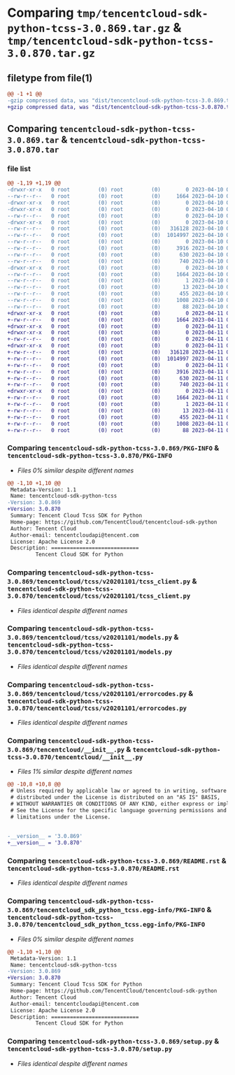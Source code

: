 # Comparing `tmp/tencentcloud-sdk-python-tcss-3.0.869.tar.gz` & `tmp/tencentcloud-sdk-python-tcss-3.0.870.tar.gz`

## filetype from file(1)

```diff
@@ -1 +1 @@
-gzip compressed data, was "dist/tencentcloud-sdk-python-tcss-3.0.869.tar", last modified: Mon Apr 10 03:14:56 2023, max compression
+gzip compressed data, was "dist/tencentcloud-sdk-python-tcss-3.0.870.tar", last modified: Tue Apr 11 03:54:38 2023, max compression
```

## Comparing `tencentcloud-sdk-python-tcss-3.0.869.tar` & `tencentcloud-sdk-python-tcss-3.0.870.tar`

### file list

```diff
@@ -1,19 +1,19 @@
-drwxr-xr-x   0 root         (0) root         (0)        0 2023-04-10 03:14:56.000000 tencentcloud-sdk-python-tcss-3.0.869/
--rw-r--r--   0 root         (0) root         (0)     1664 2023-04-10 03:14:56.000000 tencentcloud-sdk-python-tcss-3.0.869/PKG-INFO
-drwxr-xr-x   0 root         (0) root         (0)        0 2023-04-10 03:14:56.000000 tencentcloud-sdk-python-tcss-3.0.869/tencentcloud/
-drwxr-xr-x   0 root         (0) root         (0)        0 2023-04-10 03:14:56.000000 tencentcloud-sdk-python-tcss-3.0.869/tencentcloud/tcss/
--rw-r--r--   0 root         (0) root         (0)        0 2023-04-10 03:14:55.000000 tencentcloud-sdk-python-tcss-3.0.869/tencentcloud/tcss/__init__.py
-drwxr-xr-x   0 root         (0) root         (0)        0 2023-04-10 03:14:56.000000 tencentcloud-sdk-python-tcss-3.0.869/tencentcloud/tcss/v20201101/
--rw-r--r--   0 root         (0) root         (0)   316128 2023-04-10 03:14:55.000000 tencentcloud-sdk-python-tcss-3.0.869/tencentcloud/tcss/v20201101/tcss_client.py
--rw-r--r--   0 root         (0) root         (0)  1014997 2023-04-10 03:14:56.000000 tencentcloud-sdk-python-tcss-3.0.869/tencentcloud/tcss/v20201101/models.py
--rw-r--r--   0 root         (0) root         (0)        0 2023-04-10 03:14:56.000000 tencentcloud-sdk-python-tcss-3.0.869/tencentcloud/tcss/v20201101/__init__.py
--rw-r--r--   0 root         (0) root         (0)     3916 2023-04-10 03:14:56.000000 tencentcloud-sdk-python-tcss-3.0.869/tencentcloud/tcss/v20201101/errorcodes.py
--rw-r--r--   0 root         (0) root         (0)      630 2023-04-10 03:14:55.000000 tencentcloud-sdk-python-tcss-3.0.869/tencentcloud/__init__.py
--rw-r--r--   0 root         (0) root         (0)      740 2023-04-10 03:14:55.000000 tencentcloud-sdk-python-tcss-3.0.869/README.rst
-drwxr-xr-x   0 root         (0) root         (0)        0 2023-04-10 03:14:56.000000 tencentcloud-sdk-python-tcss-3.0.869/tencentcloud_sdk_python_tcss.egg-info/
--rw-r--r--   0 root         (0) root         (0)     1664 2023-04-10 03:14:56.000000 tencentcloud-sdk-python-tcss-3.0.869/tencentcloud_sdk_python_tcss.egg-info/PKG-INFO
--rw-r--r--   0 root         (0) root         (0)        1 2023-04-10 03:14:56.000000 tencentcloud-sdk-python-tcss-3.0.869/tencentcloud_sdk_python_tcss.egg-info/dependency_links.txt
--rw-r--r--   0 root         (0) root         (0)       13 2023-04-10 03:14:56.000000 tencentcloud-sdk-python-tcss-3.0.869/tencentcloud_sdk_python_tcss.egg-info/top_level.txt
--rw-r--r--   0 root         (0) root         (0)      455 2023-04-10 03:14:56.000000 tencentcloud-sdk-python-tcss-3.0.869/tencentcloud_sdk_python_tcss.egg-info/SOURCES.txt
--rw-r--r--   0 root         (0) root         (0)     1008 2023-04-10 03:14:55.000000 tencentcloud-sdk-python-tcss-3.0.869/setup.py
--rw-r--r--   0 root         (0) root         (0)       88 2023-04-10 03:14:56.000000 tencentcloud-sdk-python-tcss-3.0.869/setup.cfg
+drwxr-xr-x   0 root         (0) root         (0)        0 2023-04-11 03:54:38.000000 tencentcloud-sdk-python-tcss-3.0.870/
+-rw-r--r--   0 root         (0) root         (0)     1664 2023-04-11 03:54:38.000000 tencentcloud-sdk-python-tcss-3.0.870/PKG-INFO
+drwxr-xr-x   0 root         (0) root         (0)        0 2023-04-11 03:54:38.000000 tencentcloud-sdk-python-tcss-3.0.870/tencentcloud/
+drwxr-xr-x   0 root         (0) root         (0)        0 2023-04-11 03:54:38.000000 tencentcloud-sdk-python-tcss-3.0.870/tencentcloud/tcss/
+-rw-r--r--   0 root         (0) root         (0)        0 2023-04-11 03:54:38.000000 tencentcloud-sdk-python-tcss-3.0.870/tencentcloud/tcss/__init__.py
+drwxr-xr-x   0 root         (0) root         (0)        0 2023-04-11 03:54:38.000000 tencentcloud-sdk-python-tcss-3.0.870/tencentcloud/tcss/v20201101/
+-rw-r--r--   0 root         (0) root         (0)   316128 2023-04-11 03:54:38.000000 tencentcloud-sdk-python-tcss-3.0.870/tencentcloud/tcss/v20201101/tcss_client.py
+-rw-r--r--   0 root         (0) root         (0)  1014997 2023-04-11 03:54:38.000000 tencentcloud-sdk-python-tcss-3.0.870/tencentcloud/tcss/v20201101/models.py
+-rw-r--r--   0 root         (0) root         (0)        0 2023-04-11 03:54:38.000000 tencentcloud-sdk-python-tcss-3.0.870/tencentcloud/tcss/v20201101/__init__.py
+-rw-r--r--   0 root         (0) root         (0)     3916 2023-04-11 03:54:38.000000 tencentcloud-sdk-python-tcss-3.0.870/tencentcloud/tcss/v20201101/errorcodes.py
+-rw-r--r--   0 root         (0) root         (0)      630 2023-04-11 03:54:38.000000 tencentcloud-sdk-python-tcss-3.0.870/tencentcloud/__init__.py
+-rw-r--r--   0 root         (0) root         (0)      740 2023-04-11 03:54:38.000000 tencentcloud-sdk-python-tcss-3.0.870/README.rst
+drwxr-xr-x   0 root         (0) root         (0)        0 2023-04-11 03:54:38.000000 tencentcloud-sdk-python-tcss-3.0.870/tencentcloud_sdk_python_tcss.egg-info/
+-rw-r--r--   0 root         (0) root         (0)     1664 2023-04-11 03:54:38.000000 tencentcloud-sdk-python-tcss-3.0.870/tencentcloud_sdk_python_tcss.egg-info/PKG-INFO
+-rw-r--r--   0 root         (0) root         (0)        1 2023-04-11 03:54:38.000000 tencentcloud-sdk-python-tcss-3.0.870/tencentcloud_sdk_python_tcss.egg-info/dependency_links.txt
+-rw-r--r--   0 root         (0) root         (0)       13 2023-04-11 03:54:38.000000 tencentcloud-sdk-python-tcss-3.0.870/tencentcloud_sdk_python_tcss.egg-info/top_level.txt
+-rw-r--r--   0 root         (0) root         (0)      455 2023-04-11 03:54:38.000000 tencentcloud-sdk-python-tcss-3.0.870/tencentcloud_sdk_python_tcss.egg-info/SOURCES.txt
+-rw-r--r--   0 root         (0) root         (0)     1008 2023-04-11 03:54:38.000000 tencentcloud-sdk-python-tcss-3.0.870/setup.py
+-rw-r--r--   0 root         (0) root         (0)       88 2023-04-11 03:54:38.000000 tencentcloud-sdk-python-tcss-3.0.870/setup.cfg
```

### Comparing `tencentcloud-sdk-python-tcss-3.0.869/PKG-INFO` & `tencentcloud-sdk-python-tcss-3.0.870/PKG-INFO`

 * *Files 0% similar despite different names*

```diff
@@ -1,10 +1,10 @@
 Metadata-Version: 1.1
 Name: tencentcloud-sdk-python-tcss
-Version: 3.0.869
+Version: 3.0.870
 Summary: Tencent Cloud Tcss SDK for Python
 Home-page: https://github.com/TencentCloud/tencentcloud-sdk-python
 Author: Tencent Cloud
 Author-email: tencentcloudapi@tencent.com
 License: Apache License 2.0
 Description: ============================
         Tencent Cloud SDK for Python
```

### Comparing `tencentcloud-sdk-python-tcss-3.0.869/tencentcloud/tcss/v20201101/tcss_client.py` & `tencentcloud-sdk-python-tcss-3.0.870/tencentcloud/tcss/v20201101/tcss_client.py`

 * *Files identical despite different names*

### Comparing `tencentcloud-sdk-python-tcss-3.0.869/tencentcloud/tcss/v20201101/models.py` & `tencentcloud-sdk-python-tcss-3.0.870/tencentcloud/tcss/v20201101/models.py`

 * *Files identical despite different names*

### Comparing `tencentcloud-sdk-python-tcss-3.0.869/tencentcloud/tcss/v20201101/errorcodes.py` & `tencentcloud-sdk-python-tcss-3.0.870/tencentcloud/tcss/v20201101/errorcodes.py`

 * *Files identical despite different names*

### Comparing `tencentcloud-sdk-python-tcss-3.0.869/tencentcloud/__init__.py` & `tencentcloud-sdk-python-tcss-3.0.870/tencentcloud/__init__.py`

 * *Files 1% similar despite different names*

```diff
@@ -10,8 +10,8 @@
 # Unless required by applicable law or agreed to in writing, software
 # distributed under the License is distributed on an "AS IS" BASIS,
 # WITHOUT WARRANTIES OR CONDITIONS OF ANY KIND, either express or implied.
 # See the License for the specific language governing permissions and
 # limitations under the License.
 
 
-__version__ = '3.0.869'
+__version__ = '3.0.870'
```

### Comparing `tencentcloud-sdk-python-tcss-3.0.869/README.rst` & `tencentcloud-sdk-python-tcss-3.0.870/README.rst`

 * *Files identical despite different names*

### Comparing `tencentcloud-sdk-python-tcss-3.0.869/tencentcloud_sdk_python_tcss.egg-info/PKG-INFO` & `tencentcloud-sdk-python-tcss-3.0.870/tencentcloud_sdk_python_tcss.egg-info/PKG-INFO`

 * *Files 0% similar despite different names*

```diff
@@ -1,10 +1,10 @@
 Metadata-Version: 1.1
 Name: tencentcloud-sdk-python-tcss
-Version: 3.0.869
+Version: 3.0.870
 Summary: Tencent Cloud Tcss SDK for Python
 Home-page: https://github.com/TencentCloud/tencentcloud-sdk-python
 Author: Tencent Cloud
 Author-email: tencentcloudapi@tencent.com
 License: Apache License 2.0
 Description: ============================
         Tencent Cloud SDK for Python
```

### Comparing `tencentcloud-sdk-python-tcss-3.0.869/setup.py` & `tencentcloud-sdk-python-tcss-3.0.870/setup.py`

 * *Files identical despite different names*

